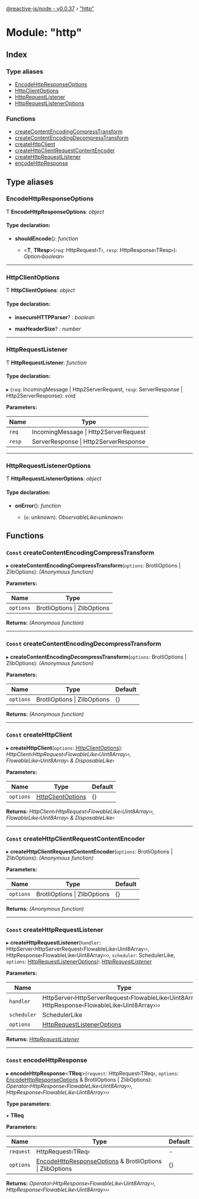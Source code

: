 [@reactive-js/node - v0.0.37](../README.md) › ["http"](_http_.md)

# Module: "http"

## Index

### Type aliases

* [EncodeHttpResponseOptions](_http_.md#encodehttpresponseoptions)
* [HttpClientOptions](_http_.md#httpclientoptions)
* [HttpRequestListener](_http_.md#httprequestlistener)
* [HttpRequestListenerOptions](_http_.md#httprequestlisteneroptions)

### Functions

* [createContentEncodingCompressTransform](_http_.md#const-createcontentencodingcompresstransform)
* [createContentEncodingDecompressTransform](_http_.md#const-createcontentencodingdecompresstransform)
* [createHttpClient](_http_.md#const-createhttpclient)
* [createHttpClientRequestContentEncoder](_http_.md#const-createhttpclientrequestcontentencoder)
* [createHttpRequestListener](_http_.md#const-createhttprequestlistener)
* [encodeHttpResponse](_http_.md#const-encodehttpresponse)

## Type aliases

###  EncodeHttpResponseOptions

Ƭ **EncodeHttpResponseOptions**: *object*

#### Type declaration:

* **shouldEncode**(): *function*

  * <**T**, **TResp**>(`req`: HttpRequest‹T›, `resp`: HttpResponse‹TResp›): *Option‹boolean›*

___

###  HttpClientOptions

Ƭ **HttpClientOptions**: *object*

#### Type declaration:

* **insecureHTTPParser**? : *boolean*

* **maxHeaderSize**? : *number*

___

###  HttpRequestListener

Ƭ **HttpRequestListener**: *function*

#### Type declaration:

▸ (`req`: IncomingMessage | Http2ServerRequest, `resp`: ServerResponse | Http2ServerResponse): *void*

**Parameters:**

Name | Type |
------ | ------ |
`req` | IncomingMessage &#124; Http2ServerRequest |
`resp` | ServerResponse &#124; Http2ServerResponse |

___

###  HttpRequestListenerOptions

Ƭ **HttpRequestListenerOptions**: *object*

#### Type declaration:

* **onError**(): *function*

  * (`e`: unknown): *ObservableLike‹unknown›*

## Functions

### `Const` createContentEncodingCompressTransform

▸ **createContentEncodingCompressTransform**(`options`: BrotliOptions | ZlibOptions): *(Anonymous function)*

**Parameters:**

Name | Type |
------ | ------ |
`options` | BrotliOptions &#124; ZlibOptions |

**Returns:** *(Anonymous function)*

___

### `Const` createContentEncodingDecompressTransform

▸ **createContentEncodingDecompressTransform**(`options`: BrotliOptions | ZlibOptions): *(Anonymous function)*

**Parameters:**

Name | Type | Default |
------ | ------ | ------ |
`options` | BrotliOptions &#124; ZlibOptions | {} |

**Returns:** *(Anonymous function)*

___

### `Const` createHttpClient

▸ **createHttpClient**(`options`: [HttpClientOptions](_http_.md#httpclientoptions)): *HttpClient‹HttpRequest‹FlowableLike‹Uint8Array››, FlowableLike‹Uint8Array› & DisposableLike›*

**Parameters:**

Name | Type | Default |
------ | ------ | ------ |
`options` | [HttpClientOptions](_http_.md#httpclientoptions) | {} |

**Returns:** *HttpClient‹HttpRequest‹FlowableLike‹Uint8Array››, FlowableLike‹Uint8Array› & DisposableLike›*

___

### `Const` createHttpClientRequestContentEncoder

▸ **createHttpClientRequestContentEncoder**(`options`: BrotliOptions | ZlibOptions): *(Anonymous function)*

**Parameters:**

Name | Type | Default |
------ | ------ | ------ |
`options` | BrotliOptions &#124; ZlibOptions | {} |

**Returns:** *(Anonymous function)*

___

### `Const` createHttpRequestListener

▸ **createHttpRequestListener**(`handler`: HttpServer‹HttpServerRequest‹FlowableLike‹Uint8Array››, HttpResponse‹FlowableLike‹Uint8Array›››, `scheduler`: SchedulerLike, `options`: [HttpRequestListenerOptions](_http_.md#httprequestlisteneroptions)): *[HttpRequestListener](_http_.md#httprequestlistener)*

**Parameters:**

Name | Type | Default |
------ | ------ | ------ |
`handler` | HttpServer‹HttpServerRequest‹FlowableLike‹Uint8Array››, HttpResponse‹FlowableLike‹Uint8Array››› | - |
`scheduler` | SchedulerLike | - |
`options` | [HttpRequestListenerOptions](_http_.md#httprequestlisteneroptions) | {} |

**Returns:** *[HttpRequestListener](_http_.md#httprequestlistener)*

___

### `Const` encodeHttpResponse

▸ **encodeHttpResponse**<**TReq**>(`request`: HttpRequest‹TReq›, `options`: [EncodeHttpResponseOptions](_http_.md#encodehttpresponseoptions) & BrotliOptions | ZlibOptions): *Operator‹HttpResponse‹FlowableLike‹Uint8Array››, HttpResponse‹FlowableLike‹Uint8Array›››*

**Type parameters:**

▪ **TReq**

**Parameters:**

Name | Type | Default |
------ | ------ | ------ |
`request` | HttpRequest‹TReq› | - |
`options` | [EncodeHttpResponseOptions](_http_.md#encodehttpresponseoptions) & BrotliOptions &#124; ZlibOptions | {} |

**Returns:** *Operator‹HttpResponse‹FlowableLike‹Uint8Array››, HttpResponse‹FlowableLike‹Uint8Array›››*
